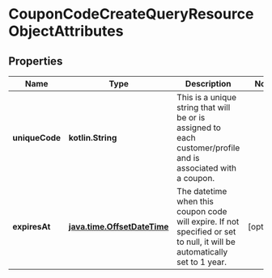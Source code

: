 
# CouponCodeCreateQueryResourceObjectAttributes

## Properties
| Name | Type | Description | Notes |
| ------------ | ------------- | ------------- | ------------- |
| **uniqueCode** | **kotlin.String** | This is a unique string that will be or is assigned to each customer/profile and is associated with a coupon. |  |
| **expiresAt** | [**java.time.OffsetDateTime**](java.time.OffsetDateTime.md) | The datetime when this coupon code will expire. If not specified or set to null, it will be automatically set to 1 year. |  [optional] |



